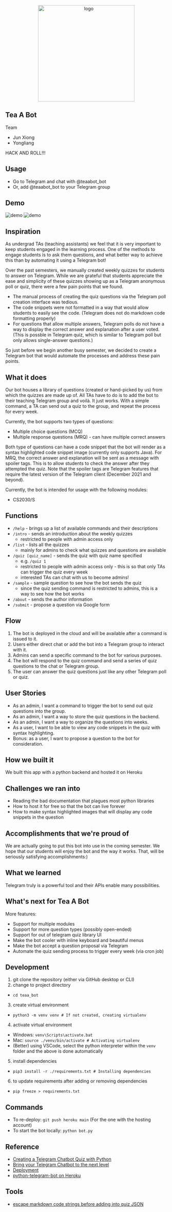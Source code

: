 <p align="center">
  <img width="300" src="img/logo.png" alt="logo"/>
</p>

## Tea A Bot
Team
- Jun Xiong
- Yongliang

HACK AND ROLL!!!
## Usage
- Go to Telegram and chat with @teaabot_bot
- Or, add @teaabot_bot to your Telegram group
## Demo
![demo](img/demo2.png)
![demo](img/demo.png)

## Inspiration
As undergrad TAs (teaching assistants) we feel that it is very important to keep students engaged in the learning process. One of the methods to engage students is to ask them questions, and what better way to achieve this than by automating it using a Telegram bot! 

Over the past semesters, we manually created weekly quizzes for students to answer on Telegram. While we are grateful that students appreciate the ease and simplicity of these quizzes showing up as a Telegram anonymous poll or quiz, there were a few pain points that we found.
- The manual process of creating the quiz questions via the Telegram poll creation interface was tedious.
- The code snippets were not formatted in a way that would allow students to easily see the code. (Telegram does not do markdown code formatting properly)
- For questions that allow multiple answers, Telegram polls do not have a way to display the correct answer and explanation after a user voted. (This is possble in Telegram quiz, which is similar to Telegram poll but only allows single-answer questions.)

So just before we begin another busy semester, we decided to create a Telegram bot that would automate the processes and address these pain points.
## What it does
Our bot houses a library of questions (created or hand-picked by us) from which the quizzes are made up of. All TAs have to do is to add the bot to their teaching Telegram group and voilà. It just works. With a simple command, a TA can send out a quiz to the group, and repeat the process for every week.

Currently, the bot supports two types of questions:
- Multiple choice questions (MCQ)
- Multiple response questions (MRQ) - can have multiple correct answers

Both type of questions can have a code snippet that the bot will render as a syntax highlighted code snippet image (currently only supports Java).
For MRQ, the correct answer and explanation will be sent as a message with spoiler tags. This is to allow students to check the answer after they attempted the quiz. Note that the spoiler tags are Telegram features that require the latest version of the Telegram client (December 2021 and beyond).

Currently, the bot is intended for usage with the following modules:
- CS2030/S
## Functions
- `/help` - brings up a list of available commands and their descriptions
- `/intro` - sends an introduction about the weekly quizzes
  - restricted to people with admin access only
- `/list` - lists all the quizzes
  - mainly for admins to check what quizzes and questions are available
- `/quiz [quiz_name]` - sends the quiz with quiz name specified
  - e.g. `/quiz 1`
  - restricted to people with admin access only - this is so that only TAs can trigger the quiz every week
  - interested TAs can chat with us to become admins!
- `/sample` - sample question to see how the bot sends the quiz
  - since the quiz sending command is restricted to admins, this is a way to see how the bot works
- `/about` - sends the author information
- `/submit` - propose a question via Google form

## Flow
1. The bot is deployed in the cloud and will be available after a command is issued to it.
2. Users either direct chat or add the bot into a Telegram group to interact with it.
3. Admins can send a specific command to the bot for various purposes.
4. The bot will respond to the quiz command and send a series of quiz questions to the chat or Telegram group.
5. The user can answer the quiz questions just like any other Telegram poll or quiz.

## User Stories
- As an admin, I want a command to trigger the bot to send out quiz questions into the group.
- As an admin, I want a way to store the quiz questions in the backend.
- As an admin, I want a way to organize the questions into weeks.
- As a user, I want to be able to view any code snippets in the quiz with syntax highlighting.
- Bonus: as a user, I want to propose a question to the bot for consideration.
## How we built it
We built this app with a python backend and hosted it on Heroku

## Challenges we ran into
- Reading the bad documentation that plagues most python libraries 
- How to host it for free so that the bot can live forever
- How to make syntax highlighted images that will display any code snippets in the question
## Accomplishments that we're proud of
We are actually going to put this bot into use in the coming semester. We hope that our students will enjoy the bot and the way it works. That, will be seriously satisfying accomplishments:)
## What we learned
Telegram truly is a powerful tool and their APIs enable many possibilities.

## What's next for Tea A Bot
More features:
- Support for multiple modules
- Support for more question types (possibly open-ended)
- Support for out of telegram quiz library UI
- Make the bot cooler with inline keyboard and beautiful menus
- Make the bot accept a question proposal via Telegram
- Automate the quiz sending process to trigger every week (via cron job)
## Development
1. git clone the repository (either via GitHub desktop or CLI)
2. change to project directory
 - `cd teaa_bot` 
3. create virtual environment
 - `python3 -m venv venv # If not created, creating virtualenv`
4. activate virtual environment
 - Windows: `venv\Scripts\activate.bat`
 - Mac: `source ./venv/bin/activate # Activating virtualenv`
 - (Better) using VSCode, select the python interpreter within the `venv` folder and the above is done automatically
5. install dependencies
 - `pip3 install -r ./requirements.txt # Installing dependencies`
6. to update requirements after adding or removing dependencies
 - `pip freeze > requirements.txt`
## Commands
- To re-deploy: `git push heroku main` (For the one with the hosting account)
- To start the bot locally: `python bot.py`
## Reference
- [Creating a Telegram Chatbot Quiz with Python](https://towardsdatascience.com/creating-a-telegram-chatbot-quiz-with-python-711a43c0c424)
- [Bring your Telegram Chatbot to the next level](https://towardsdatascience.com/bring-your-telegram-chatbot-to-the-next-level-c771ec7d31e4)
- [Deployment](https://towardsdatascience.com/how-to-deploy-a-telegram-bot-using-heroku-for-free-9436f89575d2)
- [python-telegram-bot on Heroku](https://github.com/Bibo-Joshi/ptb-heroku-skeleton)

## Tools
- [escape markdown code strings before adding into quiz JSON](https://www.freeformatter.com/json-escape.html#ad-output)
